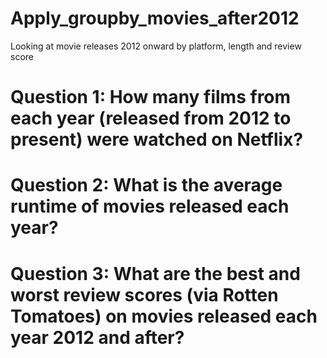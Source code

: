 # Apply_groupby_movies_after2012
Looking at movie releases 2012 onward by platform, length and review score
# Question 1: How many films from each year (released from 2012 to present) were watched on Netflix?
# Question 2: What is the average runtime of movies released each year?
# Question 3: What are the best and worst review scores (via Rotten Tomatoes) on movies released each year 2012 and after? 
